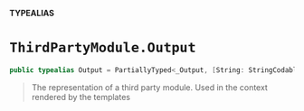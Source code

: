 **TYPEALIAS**

# `ThirdPartyModule.Output`

```swift
public typealias Output = PartiallyTyped<_Output, [String: StringCodable]>
```

> The representation of a third party module. Used in the context rendered by the templates